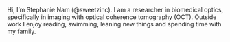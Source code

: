 Hi, I’m Stephanie Nam (@sweetzinc).
I am a researcher in biomedical optics, specifically in imaging with optical coherence tomography (OCT). 
Outside work I enjoy reading, swimming, leaning new things and spending time with my family. 


<!---
sweetzinc/sweetzinc is a ✨ special ✨ repository because its `README.md` (this file) appears on your GitHub profile.
You can click the Preview link to take a look at your changes.
--->
